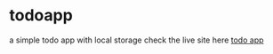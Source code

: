 # todoapp
a simple todo app with local storage
check the live site here [todo app](https://jonathan-todo.netlify.app/)
